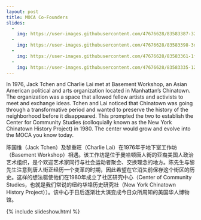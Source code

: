 ```yaml
---
layout: post
title: MOCA Co-Founders
slides:
  -
    img: https://user-images.githubusercontent.com/47676628/83583387-32e3b680-a512-11ea-85b4-ba3118b19339.jpg
  -
    img: https://user-images.githubusercontent.com/47676628/83583398-3d9e4b80-a512-11ea-84aa-88f87bce01da.jpg
  -
    img: https://user-images.githubusercontent.com/47676628/83583361-1f385000-a512-11ea-8ef1-a4b7e6ffb1fc.jpg
  -
    img: https://user-images.githubusercontent.com/47676628/83583335-12b3f780-a512-11ea-8859-0f0bbe84c05c.jpg
---
```


In 1976, Jack Tchen and Charlie Lai met at Basement Workshop, an Asian American political and arts organization located in Manhattan’s Chinatown.  The organization was a space that allowed fellow artists and activists to meet and exchange ideas.  Tchen and Lai noticed that Chinatown was going through a transformative period and wanted to preserve the history of the neighborhood before it disappeared.  This prompted the two to establish the Center for Community Studies (colloquially known as the New York Chinatown History Project) in 1980.  The center would grow and evolve into the MOCA you know today.  

陈国维（Jack Tchen）及黎重旺（Charlie Lai）在1976年于地下室工作坊（Basement Workshop）相遇。该工作坊是位于曼哈顿唐人街的亚裔美国人政治艺术组织，是个欢迎艺术家同行与社会运动者聚会、交换理念的地方。陈先生与黎先生注意到唐人街正经历一个变革的时期，因此希望在它消失前保存这个街区的历史。这样的想法驱使他们在1980年成立了社区研究中心（Center of Community Studies，也就是我们常说的纽约华埠历史研究社（New York Chinatown History Project））。该中心于日后逐渐壮大演变成今日众所周知的美国华人博物馆。

{% include slideshow.html %}


